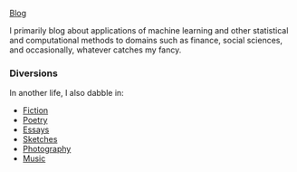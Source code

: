 [Blog](https://sushant-choudhary.github.io/blog)

I primarily blog about applications of machine learning and other statistical and computational methods to domains such as finance, social sciences, and occasionally, whatever catches my fancy.



### Diversions

In another life, I also dabble in:

- [Fiction]()
- [Poetry]()
- [Essays]()
- [Sketches]()
- [Photography]()
- [Music]()

